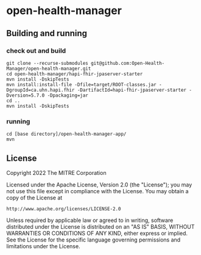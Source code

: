 # open-health-manager

## Building and running

### check out and build
```shell
git clone --recurse-submodules git@github.com:Open-Health-Manager/open-health-manager.git
cd open-health-manager/hapi-fhir-jpaserver-starter
mvn install -DskipTests
mvn install:install-file -Dfile=target/ROOT-classes.jar -DgroupId=ca.uhn.hapi.fhir -DartifactId=hapi-fhir-jpaserver-starter -Dversion=5.7.0 -Dpackaging=jar
cd ..
mvn install -DskipTests
```

### running
```shell
cd [base directory]/open-health-manager-app/
mvn
```

## License

Copyright 2022 The MITRE Corporation

Licensed under the Apache License, Version 2.0 (the "License"); you may not use this file except in compliance with the License. You may obtain a copy of the License at

```
http://www.apache.org/licenses/LICENSE-2.0
```

Unless required by applicable law or agreed to in writing, software distributed under the License is distributed on an "AS IS" BASIS, WITHOUT WARRANTIES OR CONDITIONS OF ANY KIND, either express or implied. See the License for the specific language governing permissions and limitations under the License.